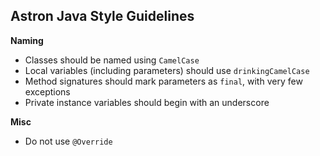 Astron Java Style Guidelines
----------------------------

**Naming**
- Classes should be named using `CamelCase`
- Local variables (including parameters) should use `drinkingCamelCase`
- Method signatures should mark parameters as `final`, with very few exceptions
- Private instance variables should begin with an underscore

**Misc**
- Do not use `@Override`

